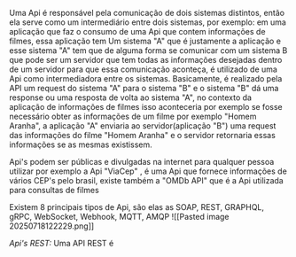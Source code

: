 Uma Api é responsável pela comunicação de dois sistemas distintos, então ela serve como um intermediário entre dois sistemas, por exemplo:
	em uma aplicação que faz o consumo de uma Api que contem informações de filmes, essa aplicação tem Um sistema "A" que é justamente a aplicação e esse sistema "A"  tem que de alguma forma se comunicar com um sistema B que pode ser um servidor que tem todas as informações desejadas dentro de um servidor para que essa comunicação aconteça, é utilizado de uma Api como intermediadora entre os sistemas.
	Basicamente, é realizado pela API um request do sistema "A" para o sistema "B" e  o sistema "B" dá uma response ou uma resposta de volta ao sistema "A", no contexto da aplicação de informações de filmes isso aconteceria por exemplo se fosse necessário obter as informações de um filme por exemplo "Homem Aranha", a aplicação "A" enviaria ao  servidor(aplicação "B") uma request das informações do filme "Homem Aranha" e o servidor retornaria essas informações se as mesmas existissem.

 Api's podem ser públicas e divulgadas na internet para qualquer pessoa utilizar por exemplo a Api "ViaCep" , é uma Api que fornece informações de vários CEP's pelo brasil, existe também a "OMDb API" que é a Api utilizada para consultas de filmes



Existem 8 principais tipos de Api, são elas as SOAP, REST, GRAPHQL, gRPC, WebSocket, Webhook, MQTT, AMQP
![[Pasted image 20250718122229.png]]

*Api's REST:*
Uma API REST é 